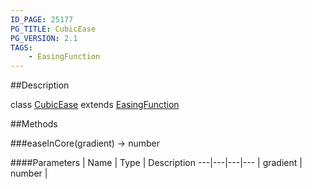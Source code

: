 ```yaml
---
ID_PAGE: 25177
PG_TITLE: CubicEase
PG_VERSION: 2.1
TAGS:
    - EasingFunction
---
```

##Description

class [CubicEase](/classes/2.2/CubicEase) extends [EasingFunction](/classes/2.2/EasingFunction)



##Methods

###easeInCore(gradient) &rarr; number



####Parameters
 | Name | Type | Description
---|---|---|---
 | gradient | number | 

